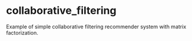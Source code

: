 # collaborative_filtering
Example of simple collaborative filtering recommender system with matrix factorization. 
